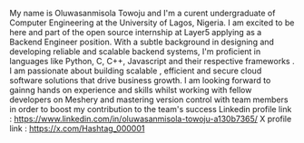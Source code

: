My name is Oluwasanmisola Towoju and I'm a curent undergraduate of Computer Engineering at the University of Lagos, Nigeria. 
I am excited to be here and part of the open source internship at Layer5 applying as a Backend Engineer position. With a subtle 
background in designing and developing reliable and scalable backend systems, I'm proficient in languages like Python, C, C++, Javascript
and their respective frameworks . I am passionate about building scalable , efficient and secure cloud software solutions that drive
business growth. I am looking forward to gainng hands on experience and skills whilst working with fellow developers on  Meshery
and mastering version control with team members in order to boost my contribution to the team's success 
Linkedin profile link : https://www.linkedin.com/in/oluwasanmisola-towoju-a130b7365/
X profile link : https://x.com/Hashtag_000001
